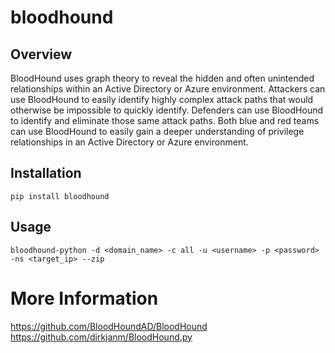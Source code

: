 # bloodhound

## Overview

BloodHound uses graph theory to reveal the hidden and often unintended relationships within an Active Directory or Azure environment. Attackers can use BloodHound to easily identify highly complex attack paths that would otherwise be impossible to quickly identify. Defenders can use BloodHound to identify and eliminate those same attack paths. Both blue and red teams can use BloodHound to easily gain a deeper understanding of privilege relationships in an Active Directory or Azure environment.


## Installation

    pip install bloodhound


## Usage

    bloodhound-python -d <domain_name> -c all -u <username> -p <password> -ns <target_ip> --zip

# More Information

https://github.com/BloodHoundAD/BloodHound
https://github.com/dirkjanm/BloodHound.py